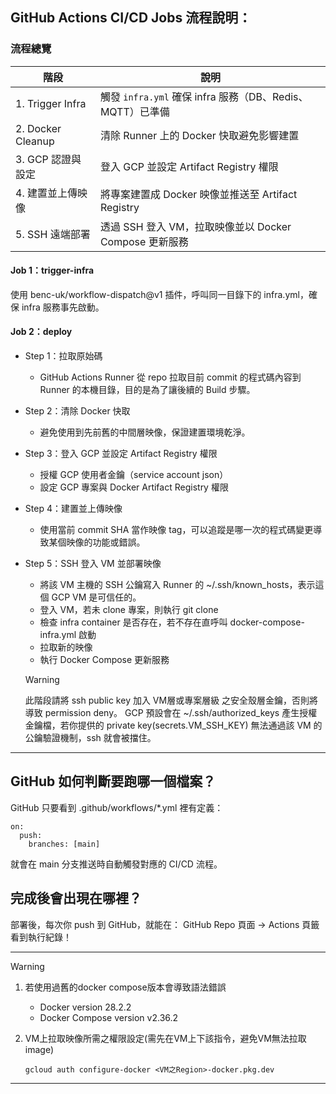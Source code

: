 ## GitHub Actions CI/CD Jobs 流程說明：

### 流程總覽
| 階段                | 說明                                         |
| ----------------- | ------------------------------------------ |
| 1. Trigger Infra  | 觸發 `infra.yml` 確保 infra 服務（DB、Redis、MQTT）已準備 |
| 2. Docker Cleanup | 清除 Runner 上的 Docker 快取避免影響建置               |
| 3. GCP 認證與設定      | 登入 GCP 並設定 Artifact Registry 權限            |
| 4. 建置並上傳映像        | 將專案建置成 Docker 映像並推送至 Artifact Registry     |
| 5. SSH 遠端部署       | 透過 SSH 登入 VM，拉取映像並以 Docker Compose 更新服務    |

#### Job 1：trigger-infra
使用 benc-uk/workflow-dispatch@v1 插件，呼叫同一目錄下的 infra.yml，確保 infra 服務事先啟動。

#### Job 2：deploy
- Step 1：拉取原始碼
  - GitHub Actions Runner 從 repo 拉取目前 commit 的程式碼內容到 Runner 的本機目錄，目的是為了讓後續的 Build 步驟。


- Step 2：清除 Docker 快取
  - 避免使用到先前舊的中間層映像，保證建置環境乾淨。


- Step 3：登入 GCP 並設定 Artifact Registry 權限
  - 授權 GCP 使用者金鑰（service account json）
  - 設定 GCP 專案與 Docker Artifact Registry 權限


- Step 4：建置並上傳映像
  - 使用當前 commit SHA 當作映像 tag，可以追蹤是哪一次的程式碼變更導致某個映像的功能或錯誤。


- Step 5：SSH 登入 VM 並部署映像
  - 將該 VM 主機的 SSH 公鑰寫入 Runner 的 ~/.ssh/known_hosts，表示這個 GCP VM 是可信任的。
  - 登入 VM，若未 clone 專案，則執行 git clone
  - 檢查 infra container 是否存在，若不存在直呼叫 docker-compose-infra.yml 啟動
  - 拉取新的映像
  - 執行 Docker Compose 更新服務

  > [!WARNING]
  > 
  > 此階段請將 ssh public key 加入 VM層或專案層級 之安全殼層金鑰，否則將導致 permission deny。
  > GCP 預設會在 ~/.ssh/authorized_keys 產生授權金鑰檔，若你提供的 private key(secrets.VM_SSH_KEY) 無法通過該 VM 的公鑰驗證機制，ssh 就會被擋住。


---

## GitHub 如何判斷要跑哪一個檔案？
GitHub 只要看到 .github/workflows/*.yml 裡有定義：
```text
on:
  push:
    branches: [main]
```
就會在 main 分支推送時自動觸發對應的 CI/CD 流程。

## 完成後會出現在哪裡？
部署後，每次你 push 到 GitHub，就能在：
GitHub Repo 頁面 → Actions 頁籤看到執行紀錄！

---

> [!WARNING]
> 1. 若使用過舊的docker compose版本會導致語法錯誤
>    - Docker version 28.2.2
>    - Docker Compose version v2.36.2
>
> 2. VM上拉取映像所需之權限設定(需先在VM上下該指令，避免VM無法拉取image)
>    ```text
>    gcloud auth configure-docker <VM之Region>-docker.pkg.dev
>    ```

---